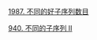 [1987. 不同的好子序列数目](https://leetcode.cn/problems/number-of-unique-good-subsequences/)

[940. 不同的子序列 II](https://leetcode.cn/problems/distinct-subsequences-ii/)

